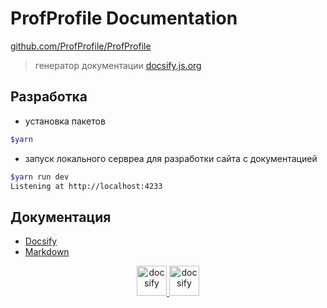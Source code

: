 # ProfProfile Documentation

[github.com/ProfProfile/ProfProfile](https://github.com/ProfProfile/ProfProfile)

> генератор документации [docsify.js.org](https://docsify.js.org)

## Разработка

- установка пакетов

```bash
$yarn
```

- запуск локального сервреа для разработки сайта с документацией

```bash
$yarn run dev
Listening at http://localhost:4233
```

## Документация

- [Docsify](https://docsify.js.org)
- [Markdown](https://ru.wikipedia.org/wiki/Markdown)

<div align="center">
<a href="https://docsify.js.org" target="blank">
<img alt="docsify" src="https://docsify.js.org/_media/icon.svg" height=48>
</a>
<a href="https://ru.wikipedia.org/wiki/Markdown" target="blank">
<img alt="docsify" src="https://upload.wikimedia.org/wikipedia/commons/thumb/4/48/Markdown-mark.svg/260px-Markdown-mark.svg.png" height=48>
</a>
</div>
